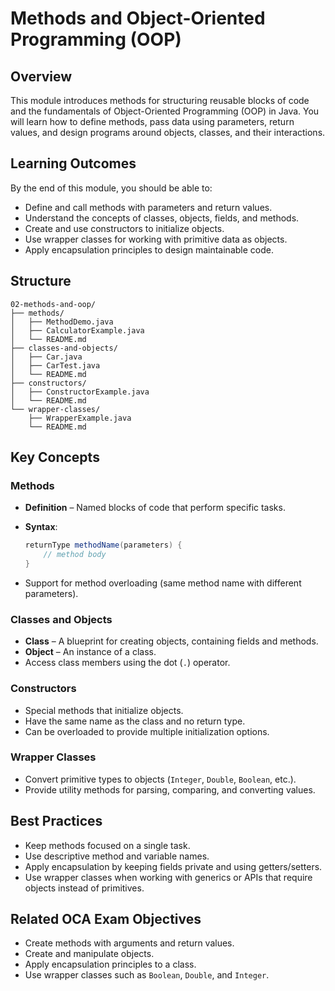 # Methods and Object-Oriented Programming (OOP)

## Overview

This module introduces methods for structuring reusable blocks of code and the fundamentals of Object-Oriented Programming (OOP) in Java.
You will learn how to define methods, pass data using parameters, return values, and design programs around objects, classes, and their interactions.

## Learning Outcomes

By the end of this module, you should be able to:

* Define and call methods with parameters and return values.
* Understand the concepts of classes, objects, fields, and methods.
* Create and use constructors to initialize objects.
* Use wrapper classes for working with primitive data as objects.
* Apply encapsulation principles to design maintainable code.

## Structure

```
02-methods-and-oop/
├── methods/
│   ├── MethodDemo.java
│   ├── CalculatorExample.java
│   └── README.md
├── classes-and-objects/
│   ├── Car.java
│   ├── CarTest.java
│   └── README.md
├── constructors/
│   ├── ConstructorExample.java
│   └── README.md
└── wrapper-classes/
    ├── WrapperExample.java
    └── README.md
```

## Key Concepts

### Methods

* **Definition** – Named blocks of code that perform specific tasks.
* **Syntax**:

  ```java
  returnType methodName(parameters) {
      // method body
  }
  ```
* Support for method overloading (same method name with different parameters).

### Classes and Objects

* **Class** – A blueprint for creating objects, containing fields and methods.
* **Object** – An instance of a class.
* Access class members using the dot (`.`) operator.

### Constructors

* Special methods that initialize objects.
* Have the same name as the class and no return type.
* Can be overloaded to provide multiple initialization options.

### Wrapper Classes

* Convert primitive types to objects (`Integer`, `Double`, `Boolean`, etc.).
* Provide utility methods for parsing, comparing, and converting values.

## Best Practices

* Keep methods focused on a single task.
* Use descriptive method and variable names.
* Apply encapsulation by keeping fields private and using getters/setters.
* Use wrapper classes when working with generics or APIs that require objects instead of primitives.

## Related OCA Exam Objectives

* Create methods with arguments and return values.
* Create and manipulate objects.
* Apply encapsulation principles to a class.
* Use wrapper classes such as `Boolean`, `Double`, and `Integer`.
